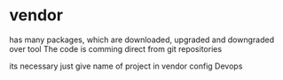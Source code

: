 # vendor 
has many packages, which are downloaded, upgraded and downgraded over tool
The code is comming direct from git repositories

its necessary just give name of project in vendor config
Devops
 